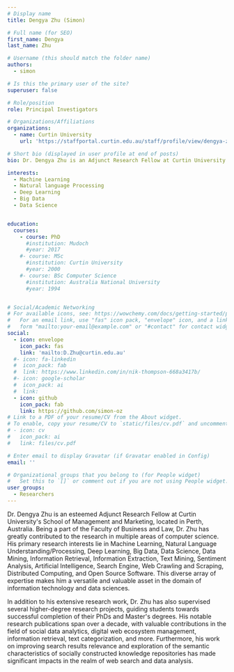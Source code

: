 ```yaml
---
# Display name
title: Dengya Zhu (Simon)

# Full name (for SEO)
first_name: Dengya
last_name: Zhu

# Username (this should match the folder name)
authors:
  - simon

# Is this the primary user of the site?
superuser: false

# Role/position
role: Principal Investigators

# Organizations/Affiliations
organizations:
  - name: Curtin University
    url: 'https://staffportal.curtin.edu.au/staff/profile/view/dengya-zhu-67e88088/'

# Short bio (displayed in user profile at end of posts)
bio: Dr. Dengya Zhu is an Adjunct Research Fellow at Curtin University's School of Management and Marketing, known for his extensive research in various domains of computer science and data sciences, with numerous contributions to publications and student mentorship.

interests:
  - Machine Learning
  - Natural language Processing
  - Deep Learning
  - Big Data
  - Data Science


education:
  courses:
    - course: PhD
      #institution: Mudoch
      #year: 2017
    #- course: MSc
      #institution: Curtin University
      #year: 2000
    #- course: BSc Computer Science
      #institution: Australia National University
      #year: 1994


# Social/Academic Networking
# For available icons, see: https://wowchemy.com/docs/getting-started/page-builder/#icons
#   For an email link, use "fas" icon pack, "envelope" icon, and a link in the
#   form "mailto:your-email@example.com" or "#contact" for contact widget.
social:
  - icon: envelope
    icon_pack: fas
    link: 'mailto:D.Zhu@curtin.edu.au'
  #- icon: fa-linkedin
  #  icon_pack: fab
  #  link: https://www.linkedin.com/in/nik-thompson-668a3417b/
  #- icon: google-scholar
  #  icon_pack: ai
  #  link:
  - icon: github
    icon_pack: fab
    link: https://github.com/simon-oz
# Link to a PDF of your resume/CV from the About widget.
# To enable, copy your resume/CV to `static/files/cv.pdf` and uncomment the lines below.
# - icon: cv
#   icon_pack: ai
#   link: files/cv.pdf

# Enter email to display Gravatar (if Gravatar enabled in Config)
email: ''

# Organizational groups that you belong to (for People widget)
#   Set this to `[]` or comment out if you are not using People widget.
user_groups:
  - Researchers
---
```


Dr. Dengya Zhu is an esteemed Adjunct Research Fellow at Curtin University's School of Management and Marketing, located in Perth, Australia. Being a part of the Faculty of Business and Law, Dr. Zhu has greatly contributed to the research in multiple areas of computer science. His primary research interests lie in Machine Learning, Natural Language Understanding/Processing, Deep Learning, Big Data, Data Science, Data Mining, Information Retrieval, Information Extraction, Text Mining, Sentiment Analysis, Artificial Intelligence, Search Engine, Web Crawling and Scraping, Distributed Computing, and Open Source Software. This diverse array of expertise makes him a versatile and valuable asset in the domain of information technology and data sciences.

In addition to his extensive research work, Dr. Zhu has also supervised several higher-degree research projects, guiding students towards successful completion of their PhDs and Master's degrees. His notable research publications span over a decade, with valuable contributions in the field of social data analytics, digital web ecosystem management, information retrieval, text categorization, and more. Furthermore, his work on improving search results relevance and exploration of the semantic characteristics of socially constructed knowledge repositories has made significant impacts in the realm of web search and data analysis.
